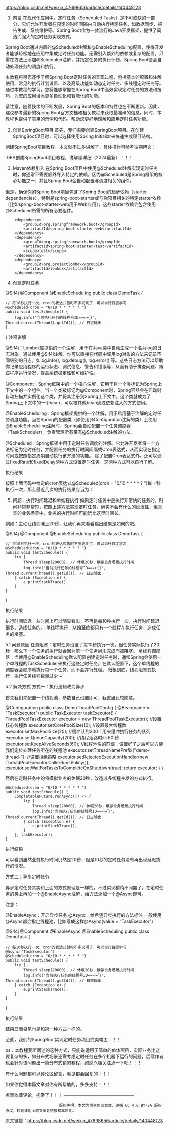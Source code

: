 https://blog.csdn.net/weixin_47698656/article/details/140448123

1. 前言
   在现代化应用中，定时任务（Scheduled Tasks）是不可或缺的一部分，它们允许开发者在预定的时间间隔内自动执行特定任务，如数据同步、报告生成、系统维护等。Spring Boot作为一款流行的Java开发框架，提供了简洁而强大的定时任务实现方式。

Spring Boot通过内置的@Scheduled注解和@EnableScheduling配置，使得开发者能够轻松地在应用中集成定时任务功能。无需引入额外的依赖或复杂的配置，只需在方法上添加@Scheduled注解，并指定任务的执行计划，Spring Boot便会自动处理任务的调度和执行。

本教程将带您逐步了解Spring Boot定时任务的实现过程，包括基本的配置和注解使用、常见的执行计划设置、以及高级功能如动态定时任务、多线程定时任务等。通过本教程的学习，您将能够掌握在Spring Boot中高效实现定时任务的方法和技巧，为您的应用增添更多自动化和智能化的功能。

请注意，随着技术的不断发展，Spring Boot的版本和特性也在不断更新。因此，建议参考最新的Spring Boot官方文档和相关教程来获取最准确的信息。同时，本教程也提供了实用的示例和代码，帮助您更好地理解和应用定时任务功能。

2. 创建SpringBoot项目
   首先，我们需要创建SpringBoot项目。在创建SpringBoot项目时，可以选择使用Spring Initializr来快速生成项目结构。

创建SpringBoot项目教程，本文就不过多讲解了，具体操作可参考往期博文：

IDEA创建SpringBoot项目教程，讲解超详细（2024最新）！！！

3. Maven依赖引入
   在Spring Boot项目中使用@Scheduled注解实现定时任务时，你通常不需要额外导入特定的依赖，因为@Scheduled是Spring框架的核心功能之一，并且Spring Boot会自动配置与调度相关的组件。

但是，确保你的Spring Boot项目包含了Spring Boot的起步依赖（starter dependencies），特别是spring-boot-starter或与你项目相关的特定starter依赖（比如spring-boot-starter-web用于Web应用），这些starter依赖会包含使用@Scheduled所需的所有必要组件。



        <dependency>
            <groupId>org.springframework.boot</groupId>
            <artifactId>spring-boot-starter-web</artifactId>
        </dependency>
        <dependency>
            <groupId>org.springframework.boot</groupId>
            <artifactId>spring-boot-starter-test</artifactId>
            <scope>test</scope>
        </dependency>
        <dependency>
            <groupId>org.projectlombok</groupId>
            <artifactId>lombok</artifactId>
        </dependency>
4. 创建定时任务


@Slf4j
@Component
@EnableScheduling
public class DemoTask {

    // 每10秒执行一次，cron的表达式暂时不多说明了，可以自行百度学习
    @Scheduled(cron = "0/10 * * * * ? ")
    public void testSchedule() {
        log.info("当前执行任务的线程号ID===>{}", Thread.currentThread().getId()); // 日志输出
    }

}
注释讲解

@Slf4j：Lombok库提供的一个注解，用于在Java类中自动生成一个名为log的日志对象。通过使用@Slf4j注解，你可以直接在代码中调用log对象的方法来记录不同级别的日志，如log.info(), log.debug(), log.error() 等。这些日志方法可以帮助你记录应用程序的运行状态、调试信息、警告和错误等，从而有助于排查问题、跟踪程序运行情况，提高系统稳定性和可维护性。

@Component：Spring框架中的一个核心注解，它用于将一个类标记为Spring上下文中的一个组件。当一个类被标记为@Component时，Spring容器会在启动时自动扫描并实例化这个类，并将其注册到Spring上下文中。这个类就成为了Spring上下文中的一个bean，可以被其他bean通过依赖注入的方式使用。

@EnableScheduling：Spring框架提供的一个注解，用于启用基于注解的定时任务调度功能。当在Spring的配置类（如使用@Configuration注解的类）上使用@EnableScheduling注解时，Spring会自动配置一个任务调度器（TaskScheduler），负责管理所有带有@Scheduled注解的方法。

@Scheduled：Spring框架中用于定时任务调度的注解。它允许开发者将一个方法标记为定时任务，并配置任务的执行时间间隔或Cron表达式，从而实现在指定时间或按照指定周期自动执行该方法的功能。 除了配置Cron表达式外，还可以通过fixedRate和fixedDelay两种方式设置定时任务，这两种方式可以自行了解。

执行结果

按照上面代码中给定的cron表达式@Scheduled(cron = "0/10 * * * * ? ")每十秒执行一次，那么最近几次的执行结果应当为：



5. 问题：执行时间延迟和单线程执行
   如果定时任务中是执行非常快的任务的，时间非常非常短，按照上述方法实现定时任务，确实不会有什么的延迟性，但真实的业务场景中，业务的执行时间可能远比这里时间长。

例如：主动让线程睡上20秒，让我们再来看看输出结果是如何的吧。

@Slf4j
@Component
@EnableScheduling
public class DemoTask {

    // 每10秒执行一次，cron的表达式暂时不多说明了，可以自行百度学习
    @Scheduled(cron = "0/10 * * * * ? ")
    public void testSchedule() {
        try {
            Thread.sleep(20000); // 休眠20秒，模拟业务场景执行时间
            log.info("当前执行任务的线程号ID===>{}", Thread.currentThread().getId()); // 日志输出
        } catch (Exception e) {
            e.printStackTrace();
        }
    }
}

执行结果

执行时间延迟：从时间上可以明显看出，不再是每10秒执行一次，执行时间延迟很多，造成任务的。
单线程执行：从始至终都只有一个线程在执行任务，造成任务的堵塞。


5.1 问题原因
任务阻塞：定时任务设置了每10秒执行一次，但任务实际执行了20秒，那么下一个任务的执行就会因为前一个任务尚未完成而被阻塞。
单线程调度器：当使用@EnableScheduling默认配置创建定时任务时，通常Spring会使用一个单线程的TaskScheduler来执行这些定时任务。在默认配置下，这个单线程的调度器会顺序地执行每一个任务，而不会并行处理。
归根到底，线程阻塞式执行，执行任务线程数量过少 ~

5.2 解决方式
方式一：执行逻辑改为异步

首先我们先配置一个线程池，参数自己设置即可，我这里比较随意。



@Configuration
public class DemoTheadPoolConfig {
@Bean(name = "TaskExecutor")
public TaskExecutor taskExecutor() {
ThreadPoolTaskExecutor executor = new ThreadPoolTaskExecutor();
//设置核心线程数
executor.setCorePoolSize(10);
//设置最大线程数
executor.setMaxPoolSize(20);
//缓冲队列200：用来缓冲执行任务的队列
executor.setQueueCapacity(200);
//线程活路时间 60 秒
executor.setKeepAliveSeconds(60);
//线程池名的前缀：设置好了之后可以方便我们定位处理任务所在的线程池
executor.setThreadNamePrefix("demo-thread-");
//设置拒绝策略
executor.setRejectedExecutionHandler(new ThreadPoolExecutor.CallerRunsPolicy());
executor.setWaitForTasksToCompleteOnShutdown(true);
return executor;
}
}

然后在定时任务中的将模拟业务的休眠20秒，改造成多线程并发的方式执行。

    @Scheduled(cron = "0/10 * * * * ? ")
    public void testSchedule() {
        CompletableFuture.runAsync(() -> {
            try {
                Thread.sleep(20000); // 休眠20秒，模拟业务场景执行时间
                log.info("当前执行任务的线程号ID===>{}", Thread.currentThread().getId()); // 日志输出
            } catch (Exception e) {
                e.printStackTrace();
            }
        }, taskExecutor);
    }
执行结果

可以看到虽然业务执行时间仍然是20秒，但是10秒的定时任务没有再出现延迟执行的情况。



方式二：异步定时任务

异步定时任务其实和上面的方式原理是一样的，不过实现稍稍不同罢了，在定时任务的类上再加一个@EnableAsync注解，给方法添加一个@Async即可。

注意：

@EnableAsync：开启异步任务
@Async：给希望异步执行的方法标注
一般使用@Async都会指定线程池，比如写成这样@Async(value = "TaskExecutor")


@Slf4j
@Component
@EnableAsync
@EnableScheduling
public class DemoTask {

    // 每10秒执行一次，cron的表达式暂时不多说明了，可以自行百度学习
    @Async("TaskExecutor")
    @Scheduled(cron = "0/10 * * * * ? ")
    public void testSchedule() {
        try {
            Thread.sleep(20000); // 休眠20秒，模拟业务场景执行时间
            log.info("当前执行任务的线程号ID===>{}", Thread.currentThread().getId()); // 日志输出
        } catch (Exception e) {
            e.printStackTrace();
        }
    }
}

执行结果

结果显而易见也是和第一种方式一样的。



至此，我们的SpringBoot实现定时任务项目完美竣工！！！

ps：本教程我所阐述的这种方式，只能说适用于简单的单体项目，实际业务比这要复杂的多，如分布式场景还需考虑定时任务在多个机器下运行的问题，后续作者也会针对该问题出一篇分布式锁的教程，如感兴趣关注点一下吧！！！

有什么问题都可以评论区留言，看见都会回复的！！！

如果你觉得本篇文章对你有所帮助的，多多支持！！！

点赞收藏评论，抱拳了！！！
————————————————

                            版权声明：本文为博主原创文章，遵循 CC 4.0 BY-SA 版权协议，转载请附上原文出处链接和本声明。

原文链接：https://blog.csdn.net/weixin_47698656/article/details/140448123